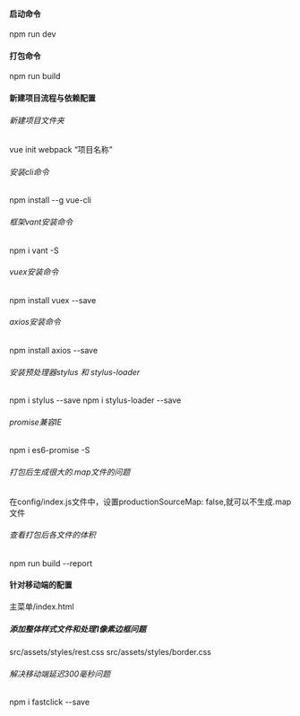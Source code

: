 #### 启动命令
npm run dev
#### 打包命令
npm run build


#### 新建项目流程与依赖配置

###### 新建项目文件夹
vue init webpack  “项目名称”

###### 安装cli命令
npm install --g vue-cli

###### 框架vant安装命令
npm i vant -S

###### vuex安装命令
npm install vuex --save

###### axios安装命令
npm install axios --save

###### 安装预处理器stylus 和 stylus-loader
npm i stylus --save
npm i stylus-loader --save

###### promise兼容IE
npm i es6-promise -S

###### 打包后生成很大的.map文件的问题
在config/index.js文件中，设置productionSourceMap: false,就可以不生成.map文件

###### 查看打包后各文件的体积
npm run build --report


#### 针对移动端的配置
主菜单/index.html
<html>
	<meta name="viewport" content="width=device-width,initial-scale=1.0,minimum-scale=1.0,maximum-scale=1.0,user-scalable=no">
</html>

##### 添加整体样式文件和处理1像素边框问题
src/assets/styles/rest.css
src/assets/styles/border.css

###### 解决移动端延迟300毫秒问题
npm i fastclick --save

